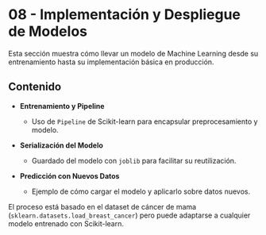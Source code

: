 # 08 - Implementación y Despliegue de Modelos

Esta sección muestra cómo llevar un modelo de Machine Learning desde su entrenamiento hasta su implementación básica en producción.

## Contenido

- **Entrenamiento y Pipeline**
   - Uso de `Pipeline` de Scikit-learn para encapsular preprocesamiento y modelo.

- **Serialización del Modelo**
   - Guardado del modelo con `joblib` para facilitar su reutilización.

- **Predicción con Nuevos Datos**
   - Ejemplo de cómo cargar el modelo y aplicarlo sobre datos nuevos.

El proceso está basado en el dataset de cáncer de mama (`sklearn.datasets.load_breast_cancer`) pero puede adaptarse a cualquier modelo entrenado con Scikit-learn.
